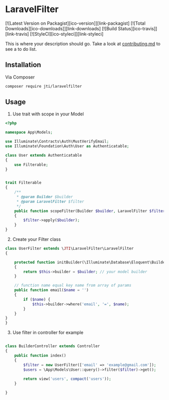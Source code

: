 # LaravelFilter

[![Latest Version on Packagist][ico-version]][link-packagist]
[![Total Downloads][ico-downloads]][link-downloads]
[![Build Status][ico-travis]][link-travis]
[![StyleCI][ico-styleci]][link-styleci]

This is where your description should go. Take a look at [contributing.md](contributing.md) to see a to do list.

## Installation

Via Composer

```bash
composer require jti/laravelfilter
```

## Usage


1. Use trait with scope in your Model

```php
<?php

namespace App\Models;

use Illuminate\Contracts\Auth\MustVerifyEmail;
use Illuminate\Foundation\Auth\User as Authenticatable;

class User extends Authenticatable
{
    use Filterable;
}


trait Filterable
{
    /**
     * @param Builder $builder
     * @param LaravelFilter $filter
     */
    public function scopeFilter(Builder $builder, LaravelFilter $filter): void
    {
        $filter->apply($builder);
    }
}

```

2. Create your Filter class

```php
class UserFilter extends \JTI\LaravelFilter\LaravelFilter
{

    protected function initBuilder(\Illuminate\Database\Eloquent\Builder $builder): \Illuminate\Database\Eloquent\Builder
    {
        return $this->builder = $builder; // your model builder
    }

    // function name equal key name from array of params
    public function email($name = '')
    {
        if ($name) {
            $this->builder->where('email', '=', $name);
        }
    }
}
}
```

3. Use filter in controller for example

```php

class BuilderController extends Controller
{
    public function index()
    {
        $filter = new UserFilter(['email' => 'example@gmail.com']);
        $users = \App\Models\User::query()->filter($filter)->get();
        
        return view('users', compact('users'));
    }

}

```



